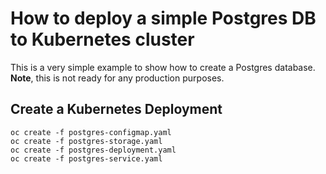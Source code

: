 # How to deploy a simple Postgres DB to Kubernetes cluster

This is a very simple example to show how to create a Postgres database. **Note**, this is not ready for any production purposes.

## Create a Kubernetes Deployment
```
oc create -f postgres-configmap.yaml
oc create -f postgres-storage.yaml
oc create -f postgres-deployment.yaml
oc create -f postgres-service.yaml
```

